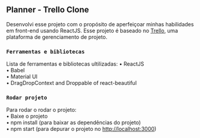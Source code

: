 ## Planner - Trello Clone

Desenvolvi esse projeto com o propósito de aperfeiçoar minhas habilidades em front-end usando ReactJS. Esse projeto é baseado no [Trello](https://trello.com/), uma plataforma de gerenciamento de projeto.

### `Ferramentas e bibliotecas`
Lista de ferramentas e bibliotecas ultilizadas:
    • ReactJS <br />
    • Babel <br />
    • Material UI <br />
    • DragDropContext and Droppable of react-beautiful <br />

### `Rodar projeto`

Para rodar o rodar o projeto: <br />
    • Baixe o projeto <br />
    • npm install (para baixar as dependências do projeto) <br />
    • npm start (para depurar o projeto no [http://localhost:3000](http://localhost:3000))